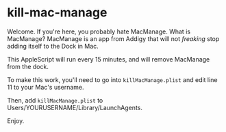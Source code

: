# kill-mac-manage

Welcome. If you're here, you probably hate MacManage. What is MacManage? MacManage is an app from Addigy that will not *freaking* stop adding itself to the Dock in Mac. 

This AppleScript will run every 15 minutes, and will remove MacManage from the dock.

To make this work, you'll need to go into `killMacManage.plist` and edit line 11 to your Mac's username.

Then, add `killMacManage.plist` to Users/YOURUSERNAME/Library/LaunchAgents.

Enjoy.
